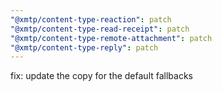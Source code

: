```yaml
---
"@xmtp/content-type-reaction": patch
"@xmtp/content-type-read-receipt": patch
"@xmtp/content-type-remote-attachment": patch
"@xmtp/content-type-reply": patch
---
```


fix: update the copy for the default fallbacks
